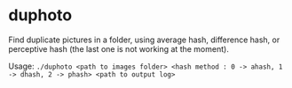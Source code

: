 # duphoto

Find duplicate pictures in a folder, using average hash, difference hash, or perceptive hash (the last one is not working at the moment).

Usage:
`./duphoto <path to images folder> <hash method : 0 -> ahash, 1 -> dhash, 2 -> phash> <path to output log>`
